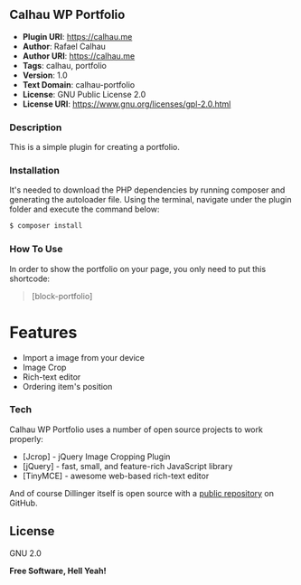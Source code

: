 ## Calhau WP Portfolio

- **Plugin URI**:        https://calhau.me
- **Author**:            Rafael Calhau
- **Author URI**:        https://calhau.me
- **Tags**:              calhau, portfolio
- **Version**:           1.0
- **Text Domain**:       calhau-portfolio
- **License**:           GNU Public License 2.0
- **License URI**:       https://www.gnu.org/licenses/gpl-2.0.html

### Description

This is a simple plugin for creating a portfolio.

### Installation

It's needed to download the PHP dependencies by running composer and generating the autoloader file.
Using the terminal, navigate under the plugin folder and execute the command below:

```sh
$ composer install
```
### How To Use

In order to show the portfolio on your page, you only need to put this shortcode:

> [block-portfolio]

# Features

  - Import a image from your device
  - Image Crop
  - Rich-text editor
  - Ordering item's position


### Tech

Calhau WP Portfolio uses a number of open source projects to work properly:

* [Jcrop] - jQuery Image Cropping Plugin
* [jQuery] - fast, small, and feature-rich JavaScript library
* [TinyMCE] - awesome web-based rich-text editor

And of course Dillinger itself is open source with a [public repository][rafaelcalhau]
 on GitHub.

License
----

GNU 2.0


**Free Software, Hell Yeah!**

   [rafaelcalhau]: <https://github.com/rafaelcalhau/calhau-wp-portfolio>
   